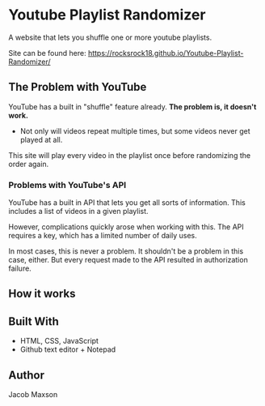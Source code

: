 # Youtube Playlist Randomizer

A website that lets you shuffle one or more youtube playlists.

Site can be found here: https://rocksrock18.github.io/Youtube-Playlist-Randomizer/

## The Problem with YouTube

YouTube has a built in "shuffle" feature already. **The problem is, it doesn't work.**
- Not only will videos repeat multiple times, but some videos never get played at all.

This site will play every video in the playlist once before randomizing the order again.

### Problems with YouTube's API

YouTube has a built in API that lets you get all sorts of information. This includes a list of videos in a given playlist.

However, complications quickly arose when working with this. The API requires a key, which has a limited number of daily uses.

In most cases, this is never a problem. It shouldn't be a problem in this case, either. But every request made to the API resulted
in authorization failure.

## How it works



## Built With
* HTML, CSS, JavaScript
* Github text editor + Notepad

## Author
Jacob Maxson
